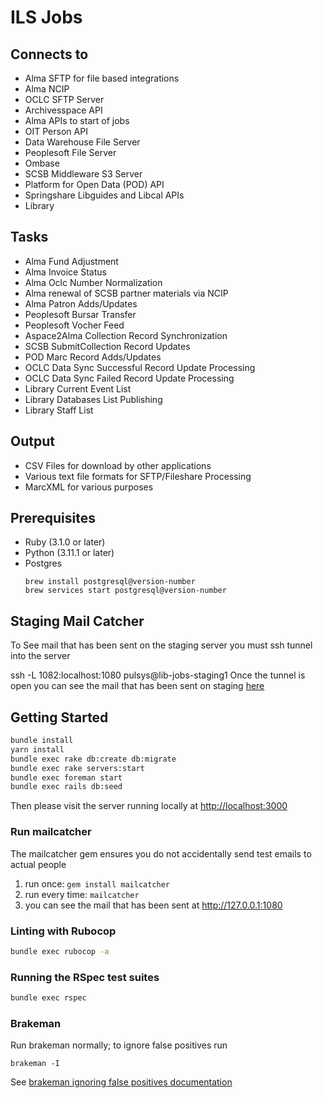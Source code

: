 # ILS Jobs

## Connects to
  * Alma SFTP for file based integrations
  * Alma NCIP 
  * OCLC SFTP Server
  * Archivesspace API
  * Alma APIs to start of jobs
  * OIT Person API
  * Data Warehouse File Server
  * Peoplesoft File Server
  * Ombase
  * SCSB Middleware S3 Server
  * Platform for Open Data (POD) API
  * Springshare Libguides and Libcal APIs
  * Library 

## Tasks
  * Alma Fund Adjustment
  * Alma Invoice Status
  * Alma Oclc Number Normalization
  * Alma renewal of SCSB partner materials via NCIP
  * Alma Patron Adds/Updates
  * Peoplesoft Bursar Transfer
  * Peoplesoft Vocher Feed
  * Aspace2Alma Collection Record Synchronization
  * SCSB SubmitCollection Record Updates
  * POD Marc Record Adds/Updates
  * OCLC Data Sync Successful Record Update Processing
  * OCLC Data Sync Failed Record Update Processing
  * Library Current Event List
  * Library Databases List Publishing
  * Library Staff List 

## Output
  * CSV Files for download by other applications
  * Various text file formats for SFTP/Fileshare Processing
  * MarcXML for various purposes

## Prerequisites
- Ruby (3.1.0 or later)
- Python (3.11.1 or later)
- Postgres
  ```
  brew install postgresql@version-number
  brew services start postgresql@version-number
  ```

## Staging Mail Catcher
To See mail that has been sent on the staging server you must ssh tunnel into the server

ssh -L 1082:localhost:1080 pulsys@lib-jobs-staging1
Once the tunnel is open you can see the mail that has been sent on staging [here](localhost:8082)

## Getting Started

```bash
bundle install
yarn install
bundle exec rake db:create db:migrate
bundle exec rake servers:start
bundle exec foreman start
bundle exec rails db:seed
```

Then please visit the server running locally at [http://localhost:3000](http://localhost:3000)

### Run mailcatcher 
The mailcatcher gem ensures you do not accidentally send test emails to actual people

1. run once: `gem install mailcatcher`
1. run every time: `mailcatcher`
1. you can see the mail that has been sent at http://127.0.0.1:1080

### Linting with Rubocop

```bash
bundle exec rubocop -a
```

### Running the RSpec test suites

```bash
bundle exec rspec
```

### Brakeman

Run brakeman normally; to ignore false positives run

`brakeman -I`

See [brakeman ignoring false positives documentation](https://brakemanscanner.org/docs/ignoring_false_positives/)
